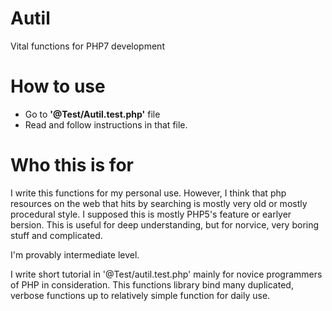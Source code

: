 # Autil
Vital functions for PHP7 development

# How to use
- Go to **'@Test/Autil.test.php'** file
- Read and follow instructions in that file.

# Who this is for
I write this functions for my personal use. However, I think that php resources on the web that hits by searching is mostly very old or mostly procedural style. I supposed this is mostly PHP5's feature or earlyer bersion.  This is useful for deep understanding, but for norvice, very boring stuff and complicated. 

I'm provably intermediate level.

I write short tutorial in '@Test/autil.test.php' mainly for novice programmers of PHP in consideration.
This functions library bind many duplicated, verbose functions up to relatively simple function for daily use.
